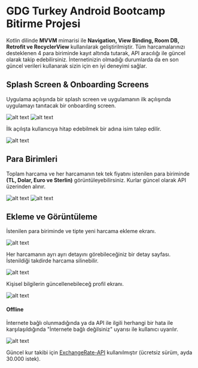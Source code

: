 # GDG Turkey Android Bootcamp Bitirme Projesi
Kotlin dilinde **MVVM** mimarisi ile **Navigation, View Binding, Room DB, Retrofit ve RecyclerView** kullanılarak geliştirilmiştir. Tüm harcamalarınızı desteklenen 4 para biriminde kayıt altında tutarak, API aracılığı ile güncel olarak takip edebilirsiniz. İnternetinizin olmadığı durumlarda da en son güncel verileri kullanarak sizin için en iyi deneyimi sağlar.

## Splash Screen & Onboarding Screens
Uygulama açılışında bir splash screen ve uygulamanın ilk açılışında uygulamayı tanıtacak bir onboarding screen.

![alt text](images/splash_screen.jpg)
![alt text](images/onboarding_1.jpg)

İlk açılışta kullanıcıya hitap edebilmek bir adına isim talep edilir.

![alt text](images/onboarding_3.jpg)

## Para Birimleri
Toplam harcama ve her harcamanın tek tek fiyatını istenilen para biriminde **(TL, Dolar, Euro ve Sterlin)** görüntüleyebilirsiniz. Kurlar güncel olarak API üzerinden alınır.

![alt text](images/home_tl.jpg)
![alt text](images/home_euro.jpg)

## Ekleme ve Görüntüleme
İstenilen para biriminde ve tipte yeni harcama ekleme ekranı.

![alt text](images/create_screen.jpg)

Her harcamanın ayrı ayrı detayını görebileceğiniz bir detay sayfası. İstenildiği takdirde harcama silinebilir.

![alt text](images/detail_screen.jpg)

Kişisel bilgilerin güncellenebileceğ profil ekranı.

![alt text](images/profile_screen.jpg)

#### Offline
İnternete bağlı olunmadığında ya da API ile ilgili herhangi bir hata ile karşılaşıldığında "İnternete bağlı değilsiniz" uyarısı ile kullanıcı uyarılır.

![alt text](images/no_connection.jpg)

Güncel kur takibi için [ExchangeRate-API](https://www.exchangerate-api.com/) kullanılmıştır (ücretsiz sürüm, ayda 30.000 istek).
